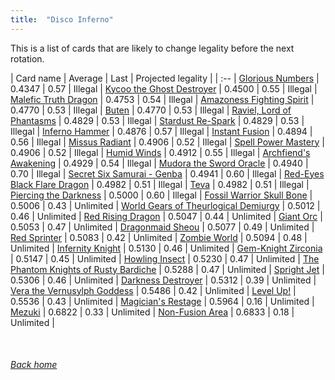 ```yaml
---
title:  "Disco Inferno"
---
```


This is a list of cards that are likely to change legality before the next rotation.

| Card name | Average | Last | Projected legality |
| :-- |
[Glorious Numbers](https://db.ygoprodeck.com/card/?search=Glorious%20Numbers) | 0.4347 | 0.57 | Illegal |
[Kycoo the Ghost Destroyer](https://db.ygoprodeck.com/card/?search=Kycoo%20the%20Ghost%20Destroyer) | 0.4500 | 0.55 | Illegal |
[Malefic Truth Dragon](https://db.ygoprodeck.com/card/?search=Malefic%20Truth%20Dragon) | 0.4753 | 0.54 | Illegal |
[Amazoness Fighting Spirit](https://db.ygoprodeck.com/card/?search=Amazoness%20Fighting%20Spirit) | 0.4770 | 0.53 | Illegal |
[Buten](https://db.ygoprodeck.com/card/?search=Buten) | 0.4770 | 0.53 | Illegal |
[Raviel, Lord of Phantasms](https://db.ygoprodeck.com/card/?search=Raviel,%20Lord%20of%20Phantasms) | 0.4829 | 0.53 | Illegal |
[Stardust Re-Spark](https://db.ygoprodeck.com/card/?search=Stardust%20Re-Spark) | 0.4829 | 0.53 | Illegal |
[Inferno Hammer](https://db.ygoprodeck.com/card/?search=Inferno%20Hammer) | 0.4876 | 0.57 | Illegal |
[Instant Fusion](https://db.ygoprodeck.com/card/?search=Instant%20Fusion) | 0.4894 | 0.56 | Illegal |
[Missus Radiant](https://db.ygoprodeck.com/card/?search=Missus%20Radiant) | 0.4906 | 0.52 | Illegal |
[Spell Power Mastery](https://db.ygoprodeck.com/card/?search=Spell%20Power%20Mastery) | 0.4906 | 0.52 | Illegal |
[Humid Winds](https://db.ygoprodeck.com/card/?search=Humid%20Winds) | 0.4912 | 0.55 | Illegal |
[Archfiend's Awakening](https://db.ygoprodeck.com/card/?search=Archfiend's%20Awakening) | 0.4929 | 0.54 | Illegal |
[Mudora the Sword Oracle](https://db.ygoprodeck.com/card/?search=Mudora%20the%20Sword%20Oracle) | 0.4940 | 0.70 | Illegal |
[Secret Six Samurai - Genba](https://db.ygoprodeck.com/card/?search=Secret%20Six%20Samurai%20-%20Genba) | 0.4941 | 0.60 | Illegal |
[Red-Eyes Black Flare Dragon](https://db.ygoprodeck.com/card/?search=Red-Eyes%20Black%20Flare%20Dragon) | 0.4982 | 0.51 | Illegal |
[Teva](https://db.ygoprodeck.com/card/?search=Teva) | 0.4982 | 0.51 | Illegal |
[Piercing the Darkness](https://db.ygoprodeck.com/card/?search=Piercing%20the%20Darkness) | 0.5000 | 0.60 | Illegal |
[Fossil Warrior Skull Bone](https://db.ygoprodeck.com/card/?search=Fossil%20Warrior%20Skull%20Bone) | 0.5006 | 0.43 | Unlimited |
[World Gears of Theurlogical Demiurgy](https://db.ygoprodeck.com/card/?search=World%20Gears%20of%20Theurlogical%20Demiurgy) | 0.5012 | 0.46 | Unlimited |
[Red Rising Dragon](https://db.ygoprodeck.com/card/?search=Red%20Rising%20Dragon) | 0.5047 | 0.44 | Unlimited |
[Giant Orc](https://db.ygoprodeck.com/card/?search=Giant%20Orc) | 0.5053 | 0.47 | Unlimited |
[Dragonmaid Sheou](https://db.ygoprodeck.com/card/?search=Dragonmaid%20Sheou) | 0.5077 | 0.49 | Unlimited |
[Red Sprinter](https://db.ygoprodeck.com/card/?search=Red%20Sprinter) | 0.5083 | 0.42 | Unlimited |
[Zombie World](https://db.ygoprodeck.com/card/?search=Zombie%20World) | 0.5094 | 0.48 | Unlimited |
[Infernity Knight](https://db.ygoprodeck.com/card/?search=Infernity%20Knight) | 0.5130 | 0.46 | Unlimited |
[Gem-Knight Zirconia](https://db.ygoprodeck.com/card/?search=Gem-Knight%20Zirconia) | 0.5147 | 0.45 | Unlimited |
[Howling Insect](https://db.ygoprodeck.com/card/?search=Howling%20Insect) | 0.5230 | 0.47 | Unlimited |
[The Phantom Knights of Rusty Bardiche](https://db.ygoprodeck.com/card/?search=The%20Phantom%20Knights%20of%20Rusty%20Bardiche) | 0.5288 | 0.47 | Unlimited |
[Spright Jet](https://db.ygoprodeck.com/card/?search=Spright%20Jet) | 0.5306 | 0.46 | Unlimited |
[Darkness Destroyer](https://db.ygoprodeck.com/card/?search=Darkness%20Destroyer) | 0.5312 | 0.39 | Unlimited |
[Vera the Vernusylph Goddess](https://db.ygoprodeck.com/card/?search=Vera%20the%20Vernusylph%20Goddess) | 0.5486 | 0.42 | Unlimited |
[Level Up!](https://db.ygoprodeck.com/card/?search=Level%20Up!) | 0.5536 | 0.43 | Unlimited |
[Magician's Restage](https://db.ygoprodeck.com/card/?search=Magician's%20Restage) | 0.5964 | 0.16 | Unlimited |
[Mezuki](https://db.ygoprodeck.com/card/?search=Mezuki) | 0.6822 | 0.33 | Unlimited |
[Non-Fusion Area](https://db.ygoprodeck.com/card/?search=Non-Fusion%20Area) | 0.6833 | 0.18 | Unlimited |

<br>

###### [Back home](index)